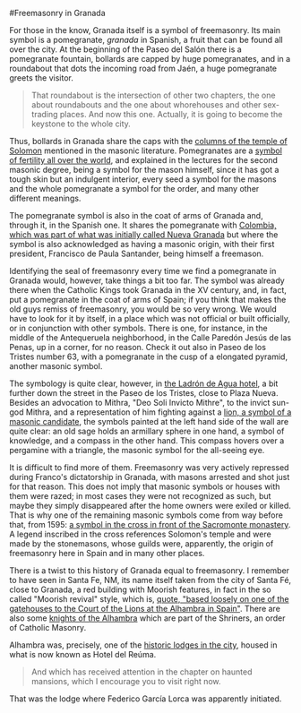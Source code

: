 #Freemasonry in Granada

For those in the know, Granada itself is a symbol of freemasonry. Its main symbol is a pomegranate, *granada* in Spanish, a fruit that can be found all over the city. At the beginning of the Paseo del Salón there is a pomegranate fountain, bollards are capped by huge pomegranates, and in a roundabout that dots the incoming road from Jaén, a huge pomegranate greets the visitor.

>That roundabout is the intersection of other two chapters, the one about roundabouts and the one about whorehouses and other sex-trading places. And now this one. Actually, it is going to become the keystone to the whole city.

Thus, bollards in Granada share the caps with the [columns of the temple of Solomon](http://www.masonicdictionary.com/pomegranate.html) mentioned in the masonic literature. Pomegranates are a [symbol of fertility all over the world](http://www.themasonictrowel.com/Articles/Symbolism/comprehensive_files/short_symbolism/pomegranates.htm), and explained in the lectures for the second masonic degree, being a symbol for the mason himself, since it has got a tough skin but an indulgent interior, every seed a symbol for the masons and the whole pomegranate a symbol for the order, and many other different meanings.

The pomegranate symbol is also in the coat of arms of Granada and,
through it, in the Spanish one. It shares the pomegranate with
[Colombia, which was part of what was initially called Nueva Granada](http://aperiresecreta.blogspot.com.es/2015/06/colombianopoly-el-poder-de-la-masoneria.html)
but where the symbol is also acknowledged as having a masonic origin,
with their first president, Francisco de Paula Santander, being
himself a freemason.

Identifying the seal of freemasonry every time we find a pomegranate
in Granada would, however, take things a bit too far. The symbol was
already there when the Catholic Kings took Granada in the XV century,
and, in fact, put a pomegranate in the coat of arms of Spain; if you
think that makes the old guys remiss of freemasonry, you would be so
very wrong. We would have to look for it by itself, in a place which
was not official or built officially, or in conjunction with other
symbols. There is one, for instance, in the middle of the Antequeruela
neighborhood, in the Calle Paredón Jesús de las Penas, up in a corner, for no reason. Check it out also in Paseo de los Tristes number 63, with a pomegranate in the cusp of a elongated pyramid, another masonic symbol.

The symbology is quite clear, however, in [the Ladrón de Agua hotel](http://www.ladrondeagua.com/legacy/), a bit further down the street in the Paseo de los Tristes, close to Plaza Nueva. Besides an advocation to Mithra, "Deo Soli Invicto Mithre", to the invict sun-god Mithra, and a representation of him fighting against a [lion, a symbol of a masonic candidate](http://ezinearticles.com/?Masonic-Symbolism-Book---Grip-Of-The-Lions-Paw&id=4871957), the symbols painted at the left hand side of the wall are quite clear: an old sage holds an armillary sphere in one hand, a symbol of knowledge, and a compass in the other hand. This compass hovers over a pergamine with a triangle, the masonic symbol for the all-seeing eye. 



It is difficult to find more of them. Freemasonry was very actively repressed during Franco's dictatorship in Granada, with masons arrested and shot just for that reason. This does not imply that masonic symbols or houses with them were razed; in most cases they were not recognized as such, but maybe they simply disappeared after the home owners were exiled or killed. That is why one of the remaining masonic symbols come from way before that, from 1595: [a symbol in the cross in front of the Sacromonte monastery](http://www.heraldaria.com/phorum5/read.php?3,6883,6901). A legend inscribed in the cross references Solomon's temple and were made by the stonemasons, whose guilds were, apparently, the origin of freemasonry here in Spain and in many other places.


There is a twist to this history of Granada equal to freemasonry. I
remember to have seen in Santa Fe, NM, its name itself taken from the
city of Santa Fé, close to Granada, a red building with Moorish
features, in fact in the so called "Moorish revival" style, which is, 
[quote, "based loosely on one of the gatehouses to the Court of the Lions at the Alhambra in Spain"](http://aasrnys.blogspot.com.es/). There
are
also some
[knights of the Alhambra](http://www.angelfire.com/weird2/obscure2/cath.html)
which are part of the Shriners, an order of Catholic Masonry.

Alhambra was, precisely, one of the
[historic lodges in the city](http://www.logiaginerdelosrios.es/historia-de-la-masoneria/),
housed in what is now known as Hotel del Reúma. 

>And which has received attention in the chapter on haunted mansions,
>which I encourage you to visit right now.

That was the lodge where Federico García Lorca was apparently
initiated. 


